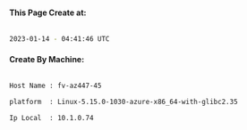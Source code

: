 
   
#### This Page Create at:

```bash

2023-01-14 - 04:41:46 UTC

```

#### Create By Machine:

```bash

Host Name : fv-az447-45

platform  : Linux-5.15.0-1030-azure-x86_64-with-glibc2.35

Ip Local  : 10.1.0.74

```

